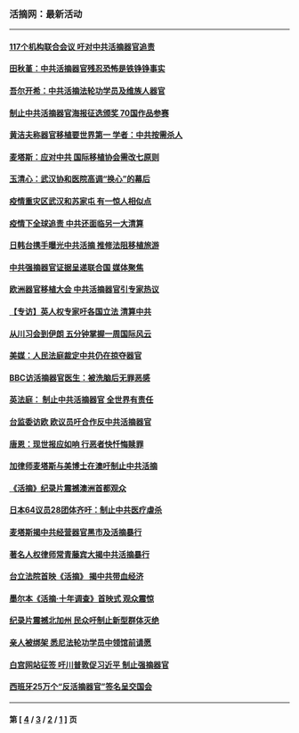 ### 活摘网：最新活动
---
#### [117个机构联合会议 吁对中共活摘器官追责](../../pages/nf5883/n12775087.md?05290430) 
#### [田秋堇：中共活摘器官残忍恐怖是铁铮铮事实](../../pages/nf5883/n12702148.md?05290430) 
#### [吾尔开希：中共活摘法轮功学员及维族人器官](../../pages/nf5883/n12693197.md?05290430) 
#### [制止中共活摘器官海报征选颁奖 70国作品参赛](../../pages/nf5883/n12692050.md?05290430) 
#### [黄洁夫称器官移植要世界第一 学者：中共按需杀人](../../pages/nf5883/n12572329.md?05290430) 
#### [麦塔斯：应对中共 国际移植协会需改七原则](../../pages/nf5883/n12514711.md?05290430) 
#### [玉清心：武汉协和医院高调“换心”的幕后](../../pages/nf5883/n12298730.md?05290430) 
#### [疫情重灾区武汉和苏家屯 有一惊人相似点](../../pages/nf5883/n12150824.md?05290430) 
#### [疫情下全球追责 中共还面临另一大清算](../../pages/nf5883/n12070397.md?05290430) 
#### [日韩台携手曝光中共活摘 推修法阻移植旅游](../../pages/nf5883/n11712046.md?05290430) 
#### [中共强摘器官证据呈递联合国 媒体聚焦](../../pages/nf5883/n11546426.md?05290430) 
#### [欧洲器官移植大会 中共活摘器官引专家热议](../../pages/nf5883/n11539095.md?05290430) 
#### [【专访】英人权专家吁各国立法 清算中共](../../pages/nf5883/n11367315.md?05290430) 
#### [从川习会到伊朗 五分钟掌握一周国际风云](../../pages/nf5883/n11338520.md?05290430) 
#### [美媒：人民法庭裁定中共仍在掠夺器官](../../pages/nf5883/n11334897.md?05290430) 
#### [BBC访活摘器官医生：被洗脑后无罪恶感](../../pages/nf5883/n11335935.md?05290430) 
#### [英法庭： 制止中共活摘器官 全世界有责任](../../pages/nf5883/n11330691.md?05290430) 
#### [台监委访欧 欧议员吁合作反中共活摘器官](../../pages/nf5883/n11109190.md?05290430) 
#### [唐恩：现世报应如响 行恶者快忏悔赎罪](../../pages/nf5883/n11104016.md?05290430) 
#### [加律师麦塔斯与美博士在澳吁制止中共活摘](../../pages/nf5883/n10724764.md?05290430) 
#### [《活摘》纪录片震撼澳洲首都观众](../../pages/nf5883/n10722747.md?05290430) 
#### [日本64议员28团体齐吁：制止中共医疗虐杀](../../pages/nf5883/n10587757.md?05290430) 
#### [麦塔斯揭中共经营器官黑市及活摘暴行](../../pages/nf5883/n10442407.md?05290430) 
#### [著名人权律师常青藤宾大揭中共活摘暴行](../../pages/nf5883/n10318181.md?05290430) 
#### [台立法院首映《活摘》 揭中共带血经济](../../pages/nf5883/n9938847.md?05290430) 
#### [墨尔本《活摘·十年调查》首映式 观众震惊](../../pages/nf5883/n9522572.md?05290430) 
#### [纪录片震撼北加州 民众吁制止新型群体灭绝](../../pages/nf5883/n9188314.md?05290430) 
#### [亲人被绑架 悉尼法轮功学员中领馆前请愿](../../pages/nf5883/n9056753.md?05290430) 
#### [白宫网站征签 吁川普敦促习近平 制止强摘器官](../../pages/nf5883/n9009661.md?05290430) 
#### [西班牙25万个“反活摘器官”签名呈交国会](../../pages/nf5883/n8846163.md?05290430) 

---
#### 第 [ [4](./4.md?05290430) / [3](./3.md?05290430) / [2](./2.md?05290430) / [1](./1.md?05290430) ] 页
